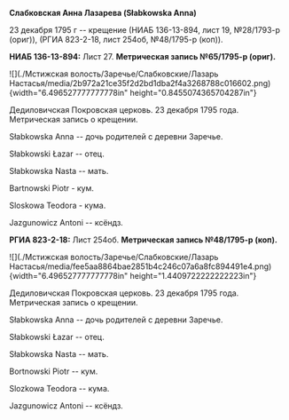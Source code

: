 **Слабковская Анна Лазарева (Słabkowska Anna)**

23 декабря 1795 г -- крещение (НИАБ 136-13-894, лист 19, №28/1793-р
(ориг)), (РГИА 823-2-18, лист 254об, №48/1795-р (коп)).

**НИАБ 136-13-894:** Лист 27. **Метрическая запись №65/1795-р (ориг).**

![](./Мстижская волость/Заречье/Слабковские/Лазарь Настасья/media/2b972a21ce35f2d2bd1dba2f4a3268788c016602.png){width="6.496527777777778in"
height="0.8455074365704287in"}

Дедиловичская Покровская церковь. 23 декабря 1795 года. Метрическая
запись о крещении.

Słabkowska Anna -- дочь родителей с деревни Заречье.

Słabkowski Łazar -- отец.

Słabkowska Nasta -- мать.

Bartnowski Piotr - кум.

Sloskowa Teodora - кума.

Jazgunowicz Antoni -- ксёндз.

**РГИА 823-2-18:** Лист 254об. **Метрическая запись №48/1795-р (коп).**

![](./Мстижская волость/Заречье/Слабковские/Лазарь Настасья/media/fee5aa8864bae2851b4c246c07a6a8fc894491e4.png){width="6.496527777777778in"
height="1.4409722222222223in"}

Дедиловичская Покровская церковь. 23 декабря 1795 года. Метрическая
запись о крещении.

Słabkowska Anna -- дочь родителей с деревни Заречье.

Słabkowski Łazar -- отец.

Słabkowska Nasta -- мать.

Bortnowski Piotr -- кум.

Slozkowa Teodora -- кума.

Jazgunowicz Antoni -- ксёндз.

